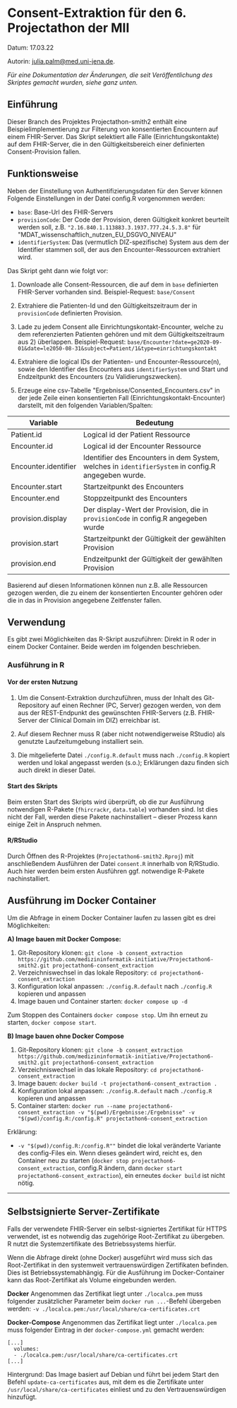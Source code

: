 # Consent-Extraktion für den 6. Projectathon der MII
Datum: 17.03.22

Autorin: [julia.palm@med.uni-jena.de](mailto:julia.palm@med.uni-jena.de).

*Für eine Dokumentation der Änderungen, die seit Veröffentlichung des Skriptes gemacht wurden, siehe ganz unten.*

## Einführung

Dieser Branch des Projektes Projectathon-smith2 enthält eine Beispielimplementierung zur Filterung von konsentierten Encountern auf einem FHIR-Server. Das Skript selektiert alle Fälle (Einrichtungskontakte) auf dem FHIR-Server, die in den Gültigkeitsbereich einer definierten Consent-Provision fallen. 


## Funktionsweise
Neben der Einstellung von Authentifizierungsdaten für den Server können Folgende Einstellungen in der Datei config.R vorgenommen werden:
- `base`: Base-Url des FHIR-Servers
- `provisionCode`: Der Code der Provision, deren Gültigkeit konkret beurteilt werden soll, z.B. `"2.16.840.1.113883.3.1937.777.24.5.3.8"` für "MDAT_wissenschaftlich_nutzen_EU_DSGVO_NIVEAU"
- `identifierSystem`: Das (vermutlich DIZ-spezifische) System aus dem der Identifier stammen soll, der aus den Encounter-Ressourcen extrahiert wird.

Das Skript geht dann wie folgt vor:

1) Downloade alle Consent-Ressourcen, die auf dem in `base` definierten FHIR-Server vorhanden sind. Beispiel-Request: `base/Consent`

2) Extrahiere die Patienten-Id und den Gültigkeitszeitraum der in `provisionCode` definierten Provision.

3) Lade zu jedem Consent alle Einrichtungskontakt-Encounter, welche zu dem referenzierten Patienten gehören und mit dem Gültigkeitszeitraum aus 2) überlappen. Beispiel-Request: `base/Encounter?date=ge2020-09-01&date=le2050-08-31&subject=Patient/1&type=einrichtungskontakt`

4) Extrahiere die logical IDs der Patienten- und Encounter-Ressource(n), sowie den Identifier des Encounters aus `identifierSystem` und Start und Endzeitpunkt des Encounters (zu Validierungszwecken).

5) Erzeuge eine csv-Tabelle "Ergebnisse/Consented_Encounters.csv" in der jede Zeile einen konsentierten Fall (Einrichtungskontakt-Encounter) darstellt, mit den folgenden Variablen/Spalten:

|Variable             | Bedeutung|
|---------------------|----------|
|Patient.id                         | Logical id der Patient Ressource|
|Encounter.id                       | Logical id der Encounter Ressource|
|Encounter.identifier               | Identifier des Encounters in dem System, welches in `identifierSystem` in config.R angegeben wurde.|
|Encounter.start                    | Startzeitpunkt des Encounters|
|Encounter.end                      | Stoppzeitpunkt des Encounters|
|provision.display                  | Der display-Wert der Provision, die in `provisionCode` in config.R angegeben wurde |
|provision.start                    | Startzeitpunkt der Gültigkeit der gewählten Provision |
|provision.end                      | Endzeitpunkt der Gültigkeit der gewählten Provision |


Basierend auf diesen Informationen können nun z.B. alle Ressourcen gezogen werden, die zu einem der konsentierten Encounter gehören oder die in das in Provision angegebene Zeitfenster fallen.

## Verwendung
Es gibt zwei Möglichkeiten das R-Skript auszuführen: Direkt in R oder in einem Docker Container. Beide werden im folgenden beschrieben.

### Ausführung in R
#### Vor der ersten Nutzung
1. Um die Consent-Extraktion durchzuführen, muss der Inhalt des Git-Repository auf einen Rechner (PC, Server) gezogen werden, von dem aus der REST-Endpunkt des gewünschten FHIR-Servers (z.B. FHIR-Server der Clinical Domain im DIZ) erreichbar ist. 

2. Auf diesem Rechner muss R (aber nicht notwendigerweise RStudio) als genutzte Laufzeitumgebung installiert sein.

3. Die mitgelieferte Datei `./config.R.default` muss nach `./config.R` kopiert werden und lokal angepasst werden (s.o.); Erklärungen dazu finden sich auch direkt in dieser Datei. 


#### Start des Skripts
Beim ersten Start des Skripts wird überprüft, ob die zur Ausführung notwendigen R-Pakete (`fhircrackr`, `data.table`) vorhanden sind. Ist dies nicht der Fall, werden diese Pakete nachinstalliert – dieser Prozess kann einige Zeit in Anspruch nehmen.


#### R/RStudio
Durch Öffnen des R-Projektes (`Projectathon6-smith2.Rproj`) mit anschließendem Ausführen der Datei `consent.R` innerhalb von R/RStudio. Auch hier werden beim ersten Ausführen ggf. notwendige R-Pakete nachinstalliert.


## Ausführung im Docker Container
Um die Abfrage in einem Docker Container laufen zu lassen gibt es drei Möglichkeiten:

**A) Image bauen mit Docker Compose:**

1. Git-Repository klonen: `git clone -b consent_extraction https://github.com/medizininformatik-initiative/Projectathon6-smith2.git projectathon6-consent_extraction`
2. Verzeichniswechsel in das lokale Repository: `cd projectathon6-consent_extraction`
3. Konfiguration lokal anpassen: `./config.R.default` nach `./config.R` kopieren und anpassen 
4. Image bauen und Container starten: `docker compose up -d`

Zum Stoppen des Containers `docker compose stop`. Um ihn erneut zu starten, `docker compose start`.

**B) Image bauen ohne Docker Compose**

1. Git-Repository klonen: `git clone -b consent_extraction https://github.com/medizininformatik-initiative/Projectathon6-smith2.git projectathon6-consent_extraction`
2. Verzeichniswechsel in das lokale Repository: `cd projectathon6-consent_extraction`
3. Image bauen: `docker build -t projectathon6-consent_extraction .` 
4. Konfiguration lokal anpassen: `./config.R.default` nach `./config.R` kopieren und anpassen 
5. Container starten: `docker run --name projectathon6-consent_extraction -v "$(pwd)/Ergebnisse:/Ergebnisse" -v "$(pwd)/config.R:/config.R" projectathon6-consent_extraction`

Erklärung:

-  `-v "$(pwd)/config.R:/config.R""` bindet die lokal veränderte Variante des config-Files ein. Wenn dieses geändert wird, reicht es, den Container neu zu starten (`docker stop projectathon6-consent_extraction`, config.R ändern, dann `docker start projectathon6-consent_extraction`), ein erneutes `docker build` ist nicht nötig.


-----------------------------------------------------------------------------------------------

## Selbstsignierte Server-Zertifikate

Falls der verwendete FHIR-Server ein selbst-signiertes Zertifikat für HTTPS verwendet, ist es notwendig das zugehörige Root-Zertifikat zu übergeben. R nutzt die Systemzertifikate des Betriebssystems hierfür.

Wenn die Abfrage direkt (ohne Docker) ausgeführt wird muss sich das Root-Zertifikat in den systemweit vertrauenswürdigen Zertifikaten befinden. Dies ist Betriebssystemabhängig. Für die Ausführung im Docker-Container kann das Root-Zertifikat als Volume eingebunden werden.

**Docker**
Angenommen das Zertifikat liegt unter `./localca.pem` muss folgender zusätzlicher Parameter beim `docker run ...`-Befehl übergeben werden:
`-v ./localca.pem:/usr/local/share/ca-certificates.crt`

**Docker-Compose**
Angenommen das Zertifikat liegt unter `./localca.pem` muss folgender Eintrag in der `docker-compose.yml` gemacht werden:
```
[...]
  volumes:
  - ./localca.pem:/usr/local/share/ca-certificates.crt
[...]
```

Hintergrund:
Das Image basiert auf Debian und führt bei jedem Start den Befehl `update-ca-certificates` aus, mit dem es die Zertifikate unter `/usr/local/share/ca-certificates` einliest und zu den Vertrauenswürdigen hinzufügt.
